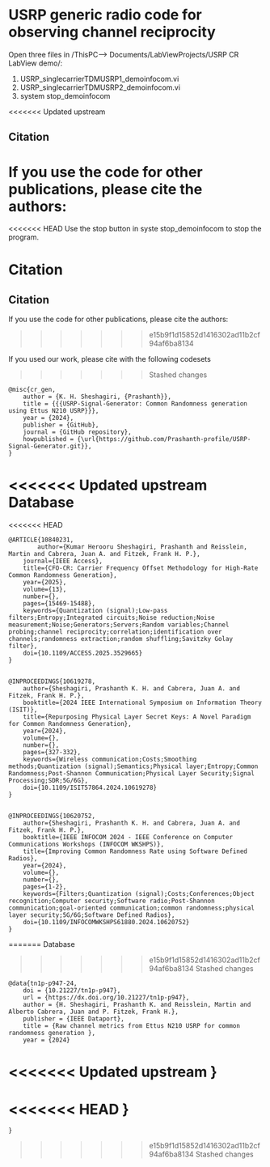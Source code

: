 # USRP generic radio code for observing channel reciprocity

Open three files in /ThisPC--> Documents/LabViewProjects/USRP CR LabView demo/:
1. USRP_singlecarrierTDMUSRP1_demoinfocom.vi
2. USRP_singlecarrierTDMUSRP2_demoinfocom.vi
3. system stop_demoinfocom

<<<<<<< Updated upstream
## Citation

If you use the code for other publications, please cite the authors:
=======
<<<<<<< HEAD
Use the stop button in syste stop_demoinfocom to stop the program.

Citation
=======
## Citation

If you use the code for other publications, please cite the authors:
>>>>>>> e15b9f1d15852d1416302ad11b2cf94af6ba8134

If you used our work, please cite with the following codesets
>>>>>>> Stashed changes

	@misc{cr_gen,
	    author = {K. H. Sheshagiri, {Prashanth}},
	    title = {{{USRP-Signal-Generator: Common Randomness generation using Ettus N210 USRP}}},
	    year = {2024},
	    publisher = {GitHub},
	    journal = {GitHub repository},
	    howpublished = {\url{https://github.com/Prashanth-profile/USRP-Signal-Generator.git}},
	}

<<<<<<< Updated upstream
Database
=======
<<<<<<< HEAD

	@ARTICLE{10840231,
      		author={Kumar Herooru Sheshagiri, Prashanth and Reisslein, Martin and Cabrera, Juan A. and Fitzek, Frank H. P.},
  		journal={IEEE Access}, 
  		title={CFO-CR: Carrier Frequency Offset Methodology for High-Rate Common Randomness Generation}, 
  		year={2025},
  		volume={13},
  		number={},
  		pages={15469-15488},
  		keywords={Quantization (signal);Low-pass filters;Entropy;Integrated circuits;Noise reduction;Noise measurement;Noise;Generators;Servers;Random variables;Channel probing;channel reciprocity;correlation;identification over channels;randomness extraction;random shuffling;Savitzky Golay filter},
  		doi={10.1109/ACCESS.2025.3529665}
	}


	@INPROCEEDINGS{10619278,
  		author={Sheshagiri, Prashanth K. H. and Cabrera, Juan A. and Fitzek, Frank H. P.},
  		booktitle={2024 IEEE International Symposium on Information Theory (ISIT)}, 
  		title={Repurposing Physical Layer Secret Keys: A Novel Paradigm for Common Randomness Generation}, 
  		year={2024},
  		volume={},
  		number={},
  		pages={327-332},
  		keywords={Wireless communication;Costs;Smoothing methods;Quantization (signal);Semantics;Physical layer;Entropy;Common Randomness;Post-Shannon Communication;Physical Layer Security;Signal Processing;SDR;5G/6G},
  		doi={10.1109/ISIT57864.2024.10619278}
	}


	@INPROCEEDINGS{10620752,
  		author={Sheshagiri, Prashanth K. H. and Cabrera, Juan A. and Fitzek, Frank H. P.},
  		booktitle={IEEE INFOCOM 2024 - IEEE Conference on Computer Communications Workshops (INFOCOM WKSHPS)}, 
  		title={Improving Common Randomness Rate using Software Defined Radios}, 
  		year={2024},
  		volume={},
  		number={},
  		pages={1-2},
  		keywords={Filters;Quantization (signal);Costs;Conferences;Object recognition;Computer security;Software radio;Post-Shannon communication;goal-oriented communication;common randomness;physical layer security;5G/6G;Software Defined Radios},
  		doi={10.1109/INFOCOMWKSHPS61880.2024.10620752}
	}
=======
Database
>>>>>>> e15b9f1d15852d1416302ad11b2cf94af6ba8134
>>>>>>> Stashed changes

	@data{tn1p-p947-24,
		doi = {10.21227/tn1p-p947},
		url = {https://dx.doi.org/10.21227/tn1p-p947},
		author = {H. Sheshagiri, Prashanth K. and Reisslein, Martin and Alberto Cabrera, Juan and P. Fitzek, Frank H.},
		publisher = {IEEE Dataport},
		title = {Raw channel metrics from Ettus N210 USRP for common randomness generation },
		year = {2024} 
<<<<<<< Updated upstream
  	}
=======
<<<<<<< HEAD
	}
=======
  	}
>>>>>>> e15b9f1d15852d1416302ad11b2cf94af6ba8134
>>>>>>> Stashed changes
